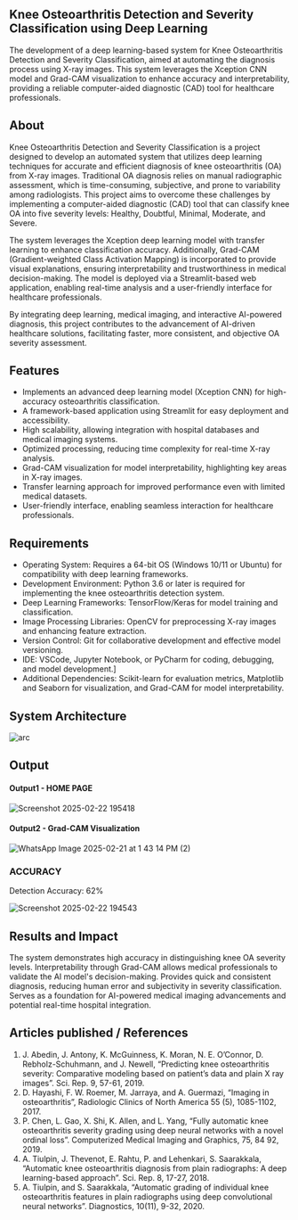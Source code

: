 ## Knee Osteoarthritis Detection and Severity Classification using Deep Learning
The development of a deep learning-based system for Knee Osteoarthritis Detection and Severity Classification, aimed at automating the diagnosis process using X-ray images. This system leverages the Xception CNN model and Grad-CAM visualization to enhance accuracy and interpretability, providing a reliable computer-aided diagnostic (CAD) tool for healthcare professionals.

## About
Knee Osteoarthritis Detection and Severity Classification is a project designed to develop an automated system that utilizes deep learning techniques for accurate and efficient diagnosis of knee osteoarthritis (OA) from X-ray images. Traditional OA diagnosis relies on manual radiographic assessment, which is time-consuming, subjective, and prone to variability among radiologists. This project aims to overcome these challenges by implementing a computer-aided diagnostic (CAD) tool that can classify knee OA into five severity levels: Healthy, Doubtful, Minimal, Moderate, and Severe.

The system leverages the Xception deep learning model with transfer learning to enhance classification accuracy. Additionally, Grad-CAM (Gradient-weighted Class Activation Mapping) is incorporated to provide visual explanations, ensuring interpretability and trustworthiness in medical decision-making. The model is deployed via a Streamlit-based web application, enabling real-time analysis and a user-friendly interface for healthcare professionals.

By integrating deep learning, medical imaging, and interactive AI-powered diagnosis, this project contributes to the advancement of AI-driven healthcare solutions, facilitating faster, more consistent, and objective OA severity assessment.

## Features
* Implements an advanced deep learning model (Xception CNN) for high-accuracy osteoarthritis classification.
* A framework-based application using Streamlit for easy deployment and accessibility.
* High scalability, allowing integration with hospital databases and medical imaging systems.
* Optimized processing, reducing time complexity for real-time X-ray analysis.
* Grad-CAM visualization for model interpretability, highlighting key areas in X-ray images.
* Transfer learning approach for improved performance even with limited medical datasets.
* User-friendly interface, enabling seamless interaction for healthcare professionals.

## Requirements
* Operating System: Requires a 64-bit OS (Windows 10/11 or Ubuntu) for compatibility with deep learning frameworks.
* Development Environment: Python 3.6 or later is required for implementing the knee osteoarthritis detection system.
* Deep Learning Frameworks: TensorFlow/Keras for model training and classification.
* Image Processing Libraries: OpenCV for preprocessing X-ray images and enhancing feature extraction.
* Version Control: Git for collaborative development and effective model versioning.
* IDE: VSCode, Jupyter Notebook, or PyCharm for coding, debugging, and model development.]
* Additional Dependencies: Scikit-learn for evaluation metrics, Matplotlib and Seaborn for visualization, and Grad-CAM for model interpretability.

## System Architecture

![arc](https://github.com/user-attachments/assets/68db7754-bc68-4c41-8f5a-0546b0a0d98a)



## Output

#### Output1 - HOME PAGE
![Screenshot 2025-02-22 195418](https://github.com/user-attachments/assets/82d48739-c5a6-4ae5-97f6-369226c11305)


#### Output2 - Grad-CAM Visualization
![WhatsApp Image 2025-02-21 at 1 43 14 PM (2)](https://github.com/user-attachments/assets/344bb097-4cba-42bc-8b86-e26c2764a455)


### ACCURACY
Detection Accuracy: 62%


![Screenshot 2025-02-22 194543](https://github.com/user-attachments/assets/bf928ebf-f18e-4273-a02e-e78dbfc0c4d1)



## Results and Impact
The system demonstrates high accuracy in distinguishing knee OA severity levels.
Interpretability through Grad-CAM allows medical professionals to validate the AI model's decision-making.
Provides quick and consistent diagnosis, reducing human error and subjectivity in severity classification.
Serves as a foundation for AI-powered medical imaging advancements and potential real-time hospital integration.


## Articles published / References
1. J. Abedin, J. Antony, K. McGuinness, K. Moran, N. E. O’Connor, D. Rebholz-Schuhmann, and J. 
Newell, “Predicting knee osteoarthritis severity: Comparative modeling based on patient’s data and plain 
X ray images”. Sci. Rep. 9, 57-61, 2019.
2. D. Hayashi, F. W. Roemer, M. Jarraya, and A. Guermazi, “Imaging in osteoarthritis”, Radiologic 
Clinics of North America 55 (5), 1085-1102, 2017.
3. P. Chen, L. Gao, X. Shi, K. Allen, and L. Yang, “Fully automatic knee osteoarthritis severity 
grading using deep neural networks with a novel ordinal loss”. Computerized Medical Imaging and 
Graphics, 75, 84 92, 2019.  
4. A. Tiulpin, J. Thevenot, E. Rahtu, P. and Lehenkari, S. Saarakkala, “Automatic knee osteoarthritis 
diagnosis from plain radiographs: A deep learning-based approach”. Sci. Rep. 8, 17-27, 2018.  
5. A. Tiulpin, and S. Saarakkala, “Automatic grading of individual knee osteoarthritis features in plain 
radiographs using deep convolutional neural networks”. Diagnostics, 10(11), 9-32, 2020.




